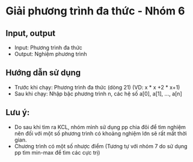 # Giải phương trình đa thức - Nhóm 6
## Input, output
- Input: Phương trình đa thức
- Output: Nghiệm phương trình
## Hướng dẫn sử dụng
- Trước khi chạy: Phương trình đa thức (dòng 21) (VD: x * x +2 * x+1)
- Sau khi chạy: Nhập bậc phương trình n, các hệ số a[0], a[1], ..., a[n] 
## Lưu ý: 
- Do sau khi tìm ra KCL, nhóm mình sử dụng pp chia đôi để tìm nghiệm nên đối với một số phương trình có khoảng nghiệm lớn sẽ rất mất thời gian.
- Chương trình có một số nhược điểm (Tương tự với nhóm 7 do sử dụng pp tìm min-max để tìm các cực trị) 
